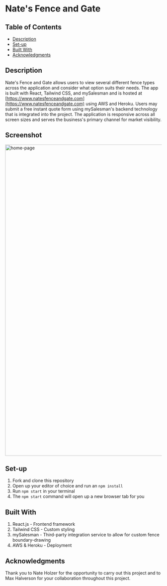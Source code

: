 # Nate's Fence and Gate

## Table of Contents
- [Description](#Description)
- [Set-up](#Set-up)
- [Built With](#Built-With)
- [Acknowledgments](#Acknowledgments)

## Description
Nate's Fence and Gate allows users to view several different fence types across the application and consider what option suits their needs. The app is built with React, Tailwind CSS, and mySalesman and is hosted at [https://www.natesfenceandgate.com](https://www.natesfenceandgate.com) using AWS and Heroku. Users may submit a free instant quote form using mySalesman's backend technology that is integrated into the project. The application is responsive across all screen sizes and serves the business's primary channel for market visibility.

## Screenshot
<img width="1000" alt="home-page" src="https://github.com/n-greensweig/nates-fence-and-gate/assets/129970968/a5b25f9b-d36e-4f0b-96e0-06b0fe9ec89d">

## Set-up
1. Fork and clone this repository
2. Open up your editor of choice and run an ```npm install```
3. Run ```npm start``` in your terminal
4. The ```npm start``` command will open up a new browser tab for you

## Built With
1. React.js - Frontend framework
2. Tailwind CSS - Custom styling
3. mySalesman - Third-party integration service to allow for custom fence boundary-drawing
4. AWS & Heroku - Deployment

## Acknowledgments
Thank you to Nate Holzer for the opportunity to carry out this project and to Max Halverson for your collaboration throughout this project.
